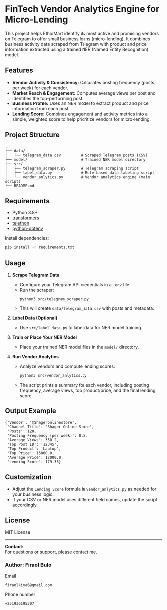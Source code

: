 # FinTech Vendor Analytics Engine for Micro-Lending

This project helps EthioMart identify its most active and promising vendors on Telegram to offer small business loans (micro-lending). It combines business activity data scraped from Telegram with product and price information extracted using a trained NER (Named Entity Recognition) model.

## Features

- **Vendor Activity & Consistency:** Calculates posting frequency (posts per week) for each vendor.
- **Market Reach & Engagement:** Computes average views per post and identifies the top-performing post.
- **Business Profile:** Uses an NER model to extract product and price information from each post.
- **Lending Score:** Combines engagement and activity metrics into a simple, weighted score to help prioritize vendors for micro-lending.

## Project Structure

```
.
├── data/
│   └── telegram_data.csv         # Scraped Telegram posts (CSV)
├── model/                        # Trained NER model directory
├── src/
│   ├── telegram_scraper.py       # Telegram scraping script
│   ├── label_data.py             # Rule-based data labeling script
│   └── vendor_anlytics.py        # Vendor analytics engine (main script)
└── README.md
```

## Requirements

- Python 3.8+
- [transformers](https://huggingface.co/transformers/)
- [telethon](https://docs.telethon.dev/)
- [python-dotenv](https://pypi.org/project/python-dotenv/)

Install dependencies:
```bash
pip install -r requirements.txt
```

## Usage

1. **Scrape Telegram Data**
   - Configure your Telegram API credentials in a `.env` file.
   - Run the scraper:
     ```bash
     python3 src/telegram_scraper.py
     ```
   - This will create `data/telegram_data.csv` with posts and metadata.

2. **Label Data (Optional)**
   - Use `src/label_data.py` to label data for NER model training.

3. **Train or Place Your NER Model**
   - Place your trained NER model files in the `model/` directory.

4. **Run Vendor Analytics**
   - Analyze vendors and compute lending scores:
     ```bash
     python3 src/vendor_anlytics.py
     ```
   - The script prints a summary for each vendor, including posting frequency, average views, top product/price, and the final lending score.

## Output Example

```
{'Vendor': '@Shageronlinestore', 
 'Channel Title': 'Shager Online Store', 
 'Posts': 120, 
 'Posting Frequency (per week)': 8.5, 
 'Average Views': 350.2, 
 'Top Post ID': '12345', 
 'Top Product': 'Laptop', 
 'Top Price': 15000.0, 
 'Average Price': 12000.0, 
 'Lending Score': 179.35}
```

## Customization

- Adjust the `Lending Score` formula in `vendor_anlytics.py` as needed for your business logic.
- If your CSV or NER model uses different field names, update the script accordingly.

## License

MIT License

---

**Contact:**  
For questions or support, please contact me.
### Author: Firaol Bulo
Email
```bash
firaolkiya6@gmail.com
```
Phone number
```bash
+251936195307
```

